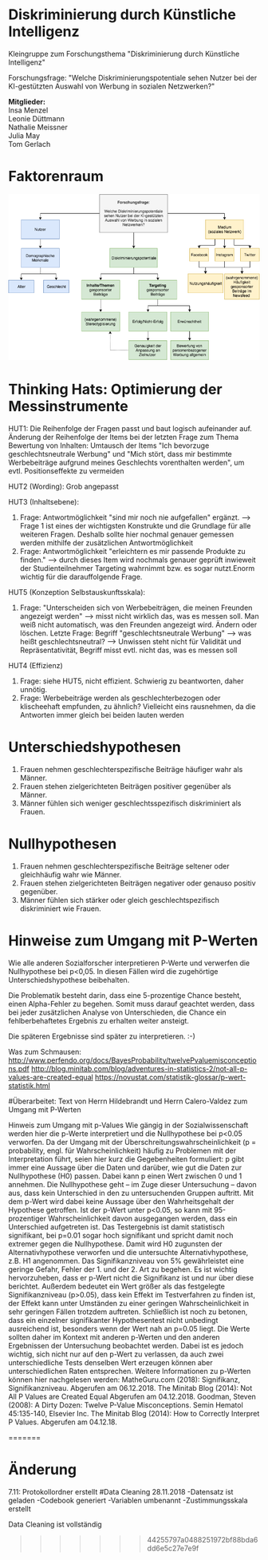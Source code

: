 # Diskriminierung durch Künstliche Intelligenz
Kleingruppe zum Forschungsthema "Diskriminierung durch Künstliche Intelligenz"

Forschungsfrage: "Welche Diskriminierungspotentiale sehen Nutzer bei der KI-gestützten Auswahl von Werbung in sozialen Netzwerken?"

**Mitglieder:** <br>
Insa Menzel <br>
Leonie Düttmann <br>
Nathalie Meissner <br>
Julia May <br>
Tom Gerlach 

# Faktorenraum
![tooltip](images/Faktorenraum.png)
# Thinking Hats: Optimierung der Messinstrumente
HUT1: Die Reihenfolge der Fragen passt und baut logisch aufeinander auf.
Änderung der Reihenfolge der Items bei der letzten Frage zum Thema Bewertung von Inhalten:
Umtausch der Items "Ich bevorzuge geschlechtsneutrale Werbung" und "Mich stört, dass mir bestimmte Werbebeiträge aufgrund meines Geschlechts vorenthalten werden", um evtl. Positionseffekte zu vermeiden
      
HUT2 (Wording):
Grob angepasst

HUT3 (Inhaltsebene): 
1. Frage: Antwortmöglichkeit "sind mir noch nie aufgefallen" ergänzt.  --> Frage 1 ist eines der wichtigsten Konstrukte und die Grundlage für alle weiteren Fragen. Deshalb sollte hier nochmal genauer gemessen werden mithilfe der zusätzlichen Antwortmöglichkeit
3. Frage: Antwortmöglichkeit "erleichtern es mir passende Produkte zu finden." --> durch dieses Item wird nochmals genauer geprüft inwieweit der Studienteilnehmer Targeting wahrnimmt bzw. es sogar nutzt.Enorm wichtig für die darauffolgende Frage.


HUT5 (Konzeption Selbstauskunftsskala):
1. Frage: "Unterscheiden sich von Werbebeiträgen, die meinen Freunden angezeigt werden" --> misst nicht wirklich das, was es messen soll. Man weiß nicht automatisch, was den Freunden angezeigt wird. Ändern oder löschen. 
Letzte Frage: Begriff "geschlechtsneutrale Werbung" --> was heißt geschlechtsneutral? --> Unwissen steht nicht für Validität und Repräsentativität, Begriff misst evtl. nicht das, was es messen soll


HUT4 (Effizienz)
1. Frage: siehe HUT5, nicht effizient. Schwierig zu beantworten, daher unnötig.
2. Frage: Werbebeiträge werden als geschlechterbezogen oder klischeehaft empfunden, zu ähnlich? Vielleicht eins rausnehmen, da die Antworten immer gleich bei beiden lauten werden


# Unterschiedshypothesen
1.	Frauen nehmen geschlechterspezifische Beiträge häufiger wahr als Männer.
2.	Frauen stehen zielgerichteten Beiträgen positiver gegenüber als Männer.
3.	Männer fühlen sich weniger geschlechtsspezifisch diskriminiert als Frauen.

# Nullhypothesen
1. Frauen nehmen geschlechterspezifische Beiträge seltener oder gleichhäufig wahr wie Männer.
2. Frauen stehen zielgerichteten Beiträgen negativer oder genauso positiv gegenüber.
3. Männer fühlen sich stärker oder gleich geschlechtspezifisch diskriminiert wie Frauen.


# Hinweise zum Umgang mit P-Werten
Wie alle anderen Sozialforscher interpretieren P-Werte und verwerfen die Nullhypothese bei p<0,05. In diesen Fällen wird die zugehörtige Unterschiedshypothese beibehalten.

Die Problematik besteht darin, dass eine 5-prozentige Chance besteht, einen Alpha-Fehler zu begehen. Somit muss darauf geachtet werden, dass bei jeder zusätzlichen Analyse von Unterschieden, die Chance ein fehlberbehaftetes Ergebnis zu erhalten weiter ansteigt.

Die späteren Ergebnisse sind später zu interpretieren. :-)

Was zum Schmausen:
http://www.perfendo.org/docs/BayesProbability/twelvePvaluemisconceptions.pdf
http://blog.minitab.com/blog/adventures-in-statistics-2/not-all-p-values-are-created-equal
https://novustat.com/statistik-glossar/p-wert-statistik.html

#Überarbeitet: Text von Herrn Hildebrandt und Herrn Calero-Valdez zum Umgang mit P-Werten

Hinweis zum Umgang mit p-Values
Wie gängig in der Sozialwissenschaft werden hier die p-Werte interpretiert und die Nullhypothese bei p<0.05 verworfen. Da der Umgang mit der Überschreitungswahrscheinlichkeit (p = probability, engl. für Wahrscheinlichkeit) häufig zu Problemen mit der Interpretation führt, seien hier kurz die Gegebenheiten formuliert:
p gibt immer eine Aussage über die Daten und darüber, wie gut die Daten zur Nullhypothese (H0) passen. Dabei kann p einen Wert zwischen 0 und 1 annehmen. Die Nullhypothese geht – im Zuge dieser Untersuchung – davon aus, dass kein Unterschied in den zu untersuchenden Gruppen auftritt. Mit dem p-Wert wird dabei keine Aussage über den Wahrheitsgehalt der Hypothese getroffen. Ist der p-Wert unter p<0.05, so kann mit 95-prozentiger Wahrscheinlichkeit davon ausgegangen werden, dass ein Unterschied aufgetreten ist. Das Testergebnis ist damit statistisch signifikant, bei p=0.01 sogar hoch signifikant und spricht damit noch extremer gegen die Nullhypothese. Damit wird H0 zugunsten der Alternativhypothese verworfen und die untersuchte Alternativhypothese, z.B. H1 angenommen. Das Signifikanzniveau von 5% gewährleistet eine geringe Gefahr, Fehler der 1. und der 2. Art zu begehen.
Es ist wichtig hervorzuheben, dass er p-Wert nicht die Signifikanz ist und nur über diese berichtet. Außerdem bedeutet ein Wert größer als das festgelegte Signifikanzniveau (p>0.05), dass kein Effekt im Testverfahren zu finden ist, der Effekt kann unter Umständen zu einer geringen Wahrscheinlichkeit in sehr geringen Fällen trotzdem auftreten.
Schließlich ist noch zu betonen, dass ein einzelner signifikanter Hypothesentest nicht unbedingt ausreichend ist, besonders wenn der Wert nah an p=0.05 liegt. Die Werte sollten daher im Kontext mit anderen p-Werten und den anderen Ergebnissen der Untersuchung beobachtet werden. Dabei ist es jedoch wichtig, sich nicht nur auf den p-Wert zu verlassen, da auch zwei unterschiedliche Tests denselben Wert erzeugen können aber unterschiedlichen Raten entsprechen.
Weitere Informationen zu p-Werten können hier nachgelesen werden:
MatheGuru.com (2018): Signifikanz, Signifikanzniveau. Abgerufen am 06.12.2018.
The Minitab Blog (2014): Not All P Values are Created Equal Abgerufen am 04.12.2018.
Goodman, Steven (2008): A Dirty Dozen: Twelve P-Value Misconceptions. Semin Hematol 45:135-140, Elsevier Inc.
The Minitab Blog (2014): How to Correctly Interpret P Values. Abgerufen am 04.12.18.

=======
# Änderung
7.11: Protokollordner erstellt
#Data Cleaning
28.11.2018
-Datensatz ist geladen
-Codebook generiert
-Variablen umbenannt
-Zustimmungsskala erstellt

Data Cleaning ist vollständig
>>>>>>> 44255797a0488251972bf88bda6dd6e5c27e7e9f